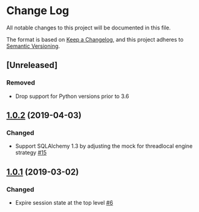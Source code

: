 # Change Log

All notable changes to this project will be documented in this file.

The format is based on [Keep a Changelog](https://keepachangelog.com/en/1.0.0/),
and this project adheres to [Semantic Versioning](https://semver.org/spec/v2.0.0.html).

## [Unreleased]

### Removed

- Drop support for Python versions prior to 3.6

## [1.0.2](https://github.com/jeancochrane/pytest-flask-sqlalchemy/releases/tag/v1.0.2) (2019-04-03)

### Changed

- Support SQLAlchemy 1.3 by adjusting the mock for threadlocal engine strategy [\#15](https://github.com/jeancochrane/pytest-flask-sqlalchemy/pull/15)

## [1.0.1](https://github.com/jeancochrane/pytest-flask-sqlalchemy/releases/tag/v1.0.1) (2019-03-02)

### Changed

- Expire session state at the top level [\#6](https://github.com/jeancochrane/pytest-flask-sqlalchemy/pull/6)
